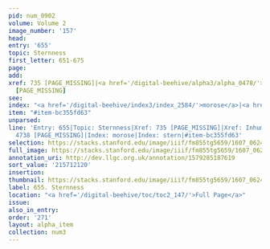 ```yaml
---
pid: num_0902
volume: Volume 2
image_number: '157'
head:
entry: '655'
topic: Sternness
first_letter: 651-675
page:
add:
xref: 735 [PAGE_MISSING]|<a href='/digital-beehive/alpha3/alpha_0478/'>Inhumanity</a>|4738
  [PAGE_MISSING]
see:
index: "<a href='/digital-beehive/index3/index_2584/'>morose</a>|<a href='/digital-beehive/index4/index_3897/'>stern</a>"
item: "#item-bc355fd63"
unparsed:
line: 'Entry: 655|Topic: Sternness|Xref: 735 [PAGE_MISSING]|Xref: Inhumanity|Xref:
  4738 [PAGE_MISSING]|Index: morose|Index: stern|#item-bc355fd63'
selection: https://stacks.stanford.edu/image/iiif/fm855tg5659/1607_0624/403,2120,2882,682/full/0/default.jpg
full_image: https://stacks.stanford.edu/image/iiif/fm855tg5659/1607_0624/full/full/0/default.jpg
annotation_uri: http://dev.llgc.org.uk/annotation/1579285187619
sort_value: '215712120'
insertion:
thumbnail: https://stacks.stanford.edu/image/iiif/fm855tg5659/1607_0624/403,2120,600,180/250,/0/default.jpg
label: 655. Sternness
location: "<a href='/digital-beehive/toc/toc2_147/'>Full Page</a>"
issue:
also_in_entry:
order: '271'
layout: alpha_item
collection: num3
---
```

